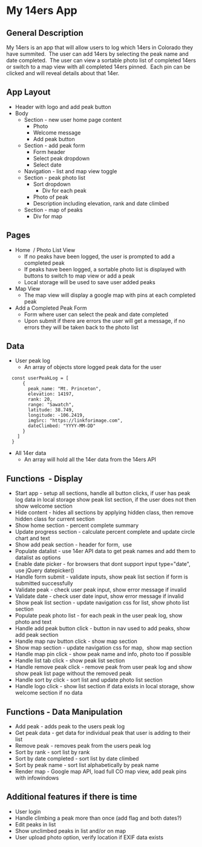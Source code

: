 # My 14ers App

## General Description
My 14ers is an app that will allow users to log which 14ers in Colorado they have summited.  The user can add 14ers by selecting the peak name and date completed.  The user can view a sortable photo list of completed 14ers or switch to a map view with all completed 14ers pinned.  Each pin can be clicked and will reveal details about that 14er.
 
## App Layout
* Header with logo and add peak button
* Body
  * Section - new user home page content
    * Photo
    * Welcome message
    * Add peak button
  * Section - add peak form
    * Form header  
    * Select peak dropdown
    * Select date
  * Navigation - list and map view toggle
  * Section - peak photo list
    * Sort dropdown
	  * Div for each peak
     * Photo of peak
     * Description including elevation, rank and date climbed
  * Section - map of peaks
    * Div for map
 
## Pages
* Home  / Photo List View
  * If no peaks have been logged, the user is prompted to add a completed peak
  * If peaks have been logged, a sortable photo list is displayed with buttons to switch to map view or add a peak
  * Local storage will be used to save user added peaks
 
* Map View
  * The map view will display a google map with pins at each completed peak
 
* Add a Completed Peak Form
  * Form where user can select the peak and date completed
  * Upon submit if there are errors the user will get a message, if no errors they will be taken back to the photo list
 
## Data
* User peak log
  * An array of objects store logged peak data for the user
```
  const userPeakLog = [
      {
        peak_name: "Mt. Princeton",
        elevation: 14197,
        rank: 20,
        range: "Sawatch",
        latitude: 38.749,
        longitude: -106.2419,
        imgSrc: "https://linkforimage.com",
        dateClimbed: "YYYY-MM-DD"
      }
    ]
  }
```

* All 14er data
  * An array will hold all the 14er data from the 14ers API
 
## Functions  - Display
* Start app - setup all sections, handle all button clicks, if user has peak log data in local storage show peak list section, if the user does not then show welcome section
* Hide content - hides all sections by applying hidden class, then remove hidden class for current section
* Show home section - percent complete summary
* Update progress section - calculate percent complete and update circle chart and text
* Show add peak section - header for form,  use <datalist> autocomplete dropdown to select peak, date input for selecting the date climbed
* Populate datalist - use 14er API data to get peak names and add them to datalist as options
* Enable date picker - for browsers that dont support input type="date", use jQuery datepicker()
* Handle form submit - validate inputs, show peak list section if form is submitted successfully
* Validate peak - check user peak input, show error message if invalid
* Validate date - check user date input, show error message if invalid
* Show peak list section - update navigation css for list, show photo list section
* Populate peak photo list - for each peak in the user peak log, show photo and text
* Handle add peak button click - button in nav used to add peaks, show add peak section
* Handle map nav button click - show map section
* Show map section - update navigation css for map,  show map section
* Handle map pin click - show peak name and info, photo too if possible
* Handle list tab click - show peak list section
*	Handle remove peak click - remove peak from user peak log and show show peak list page without the removed peak
*	Handle sort by click - sort list and update photo list section
* Handle logo click - show list section if data exists in local storage, show welcome section if no data

## Functions - Data Manipulation
*	Add peak - adds peak to the users peak log
* Get peak data - get data for individual peak that user is adding to their list
*	Remove peak - removes peak from the users peak log
*	Sort by rank - sort list by rank
*	Sort by date completed - sort list by date climbed
*	Sort by peak name - sort list alphabetically by peak name
* Render map - Google map API, load full CO map view, add peak pins with infowindows
 
## Additional features if there is time
*	User login
* Handle climbing a peak more than once (add flag and both dates?)
*	Edit peaks in list
*	Show unclimbed peaks in list and/or on map
* User upload photo option, verify location if EXIF data exists
